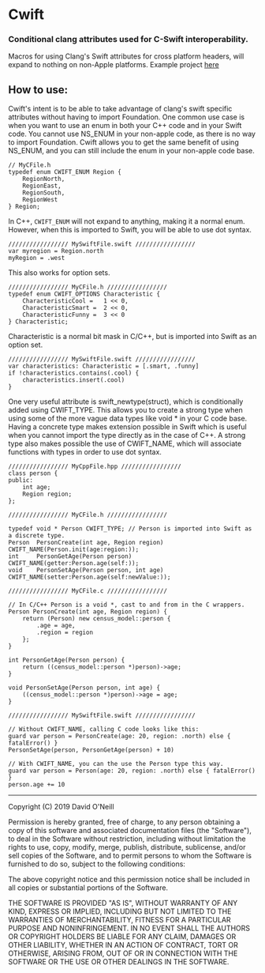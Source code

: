 # Cwift

### Conditional clang attributes used for C-Swift interoperability. 

Macros for using Clang's Swift attributes for cross platform headers, will expand to nothing on non-Apple platforms.
Example project [here](https://github.com/dave234/CwiftDemo)

## How to use:

Cwift's intent is to be able to take advantage of clang's swift specific attributes without having to import Foundation. One common use case is when you want to use an enum in both your C++ code and in your Swift code. You cannot use NS_ENUM in your non-apple code, as there is no way to import Foundation. Cwift allows you to get the same benefit of using NS_ENUM, and you can still include the enum in your non-apple code base.

```
// MyCFile.h
typedef enum CWIFT_ENUM Region {
    RegionNorth,
    RegionEast,
    RegionSouth,
    RegionWest
} Region;
```

In C++, `CWIFT_ENUM` will not expand to anything, making it a normal enum. However, when this is imported to Swift, you will be able to use dot syntax.

```
///////////////// MySwiftFile.swift /////////////////
var myregion = Region.north
myRegion = .west
```
This also works for option sets.
```
///////////////// MyCFile.h /////////////////
typedef enum CWIFT_OPTIONS Characteristic {
    CharacteristicCool =   1 << 0,
    CharacteristicSmart =  2 << 0,
    CharacteristicFunny =  3 << 0
} Characteristic;

```
Characteristic is a normal bit mask in C/C++, but is imported into Swift as an option set.
```
///////////////// MySwiftFile.swift /////////////////
var characteristics: Characteristic = [.smart, .funny]
if !characteristics.contains(.cool) {
    characteristics.insert(.cool)
}
```
One very useful attribute is swift_newtype(struct), which is conditionally added using CWIFT_TYPE. This allows you to create a strong type when using some of the more vague data types like void * in your C code base. Having a concrete type makes extension possible in Swift which is useful when you cannot import the type directly as in the case of C++.  A strong type also makes possible the use of CWIFT_NAME, which will associate functions with types in order to use dot syntax.

```
///////////////// MyCppFile.hpp /////////////////
class person {
public:
    int age;
    Region region;
};
```
```
///////////////// MyCFile.h /////////////////

typedef void * Person CWIFT_TYPE; // Person is imported into Swift as a discrete type.
Person  PersonCreate(int age, Region region)    CWIFT_NAME(Person.init(age:region:));
int     PersonGetAge(Person person)             CWIFT_NAME(getter:Person.age(self:));
void    PersonSetAge(Person person, int age)    CWIFT_NAME(setter:Person.age(self:newValue:));
```
```
///////////////// MyCFile.c /////////////////

// In C/C++ Person is a void *, cast to and from in the C wrappers.
Person PersonCreate(int age, Region region) { 
    return (Person) new census_model::person {
        .age = age,
        .region = region
    };
}

int PersonGetAge(Person person) {
    return ((census_model::person *)person)->age;
}

void PersonSetAge(Person person, int age) {
    ((census_model::person *)person)->age = age;
}
```
```
///////////////// MySwiftFile.swift /////////////////

// Without CWIFT_NAME, calling C code looks like this:
guard var person = PersonCreate(age: 20, region: .north) else { fatalError() }
PersonSetAge(person, PersonGetAge(person) + 10)

// With CWIFT_NAME, you can the use the Person type this way.
guard var person = Person(age: 20, region: .north) else { fatalError() }
person.age += 10
```

---

Copyright (C) 2019 David O'Neill

Permission is hereby granted, free of charge, to any person obtaining a copy of this software and associated documentation files (the "Software"), to deal in the Software without restriction, including without limitation the rights to use, copy, modify, merge, publish, distribute, sublicense, and/or sell copies of the Software, and to permit persons to whom the Software is furnished to do so, subject to the following conditions:

The above copyright notice and this permission notice shall be included in all copies or substantial portions of the Software.

THE SOFTWARE IS PROVIDED "AS IS", WITHOUT WARRANTY OF ANY KIND, EXPRESS OR IMPLIED, INCLUDING BUT NOT LIMITED TO THE WARRANTIES OF MERCHANTABILITY, FITNESS FOR A PARTICULAR PURPOSE AND NONINFRINGEMENT. IN NO EVENT SHALL THE AUTHORS OR COPYRIGHT HOLDERS BE LIABLE FOR ANY CLAIM, DAMAGES OR OTHER LIABILITY, WHETHER IN AN ACTION OF CONTRACT, TORT OR OTHERWISE, ARISING FROM, OUT OF OR IN CONNECTION WITH THE SOFTWARE OR THE USE OR OTHER DEALINGS IN THE SOFTWARE.
